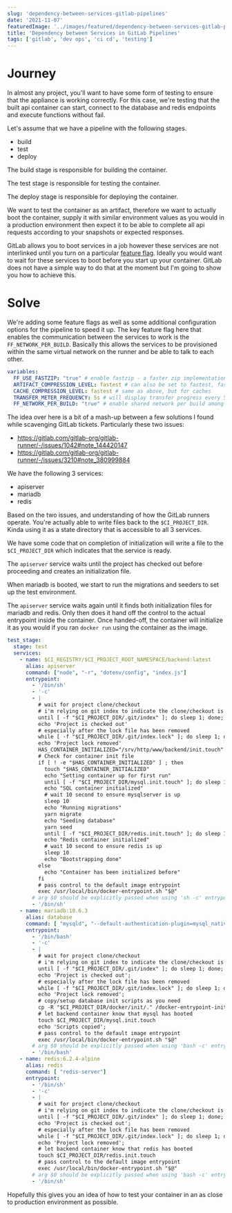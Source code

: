```yaml
---
slug: 'dependency-between-services-gitlab-pipelines'
date: '2021-11-07'
featuredImage: '../images/featured/dependency-between-services-gitlab-pipelines.png'
title: 'Dependency between Services in GitLab Pipelines'
tags: ['gitlab', 'dev ops', 'ci cd', 'testing']
---
```


# Journey

In almost any project, you'll want to have some form of testing to ensure that the appliance is working correctly. For this case, we're testing that the built api container can start, connect to the database and redis endpoints and execute functions without fail.

Let's assume that we have a pipeline with the following stages.

- build
- test
- deploy

The build stage is responsible for building the container.

The test stage is responsible for testing the container.

The deploy stage is responsible for deploying the container.

We want to test the container as an artifact, therefore we want to actually boot the container, supply it with similar environment values as you would in a production environment then expect it to be able to complete all api requests according to your snapshots or expected responses.

GitLab allows you to boot services in a job however these services are not interlinked until you turn on a particular [feature flag](https://gitlab.com/gitlab-org/gitlab-runner/-/issues/1042#note_144420147). Ideally you would want to wait for these services to boot before you start up your container. GitLab does not have a simple way to do that at the moment but I'm going to show you how to achieve this.

# Solve

We're adding some feature flags as well as some additional configuration options for the pipeline to speed it up. The key feature flag here that enables the communication between the services to work is the `FF_NETWORK_PER_BUILD`. Basically this allows the services to be provisioned within the same virtual network on the runner and be able to talk to each other.

```yaml:title=gitlab-ci.yml
variables:
  FF_USE_FASTZIP: "true" # enable fastzip - a faster zip implementation that also supports level configuration.
  ARTIFACT_COMPRESSION_LEVEL: fastest # can also be set to fastest, fast, slow and slowest. If just enabling fastzip is not enough try setting this to fastest or fast.
  CACHE_COMPRESSION_LEVEL: fastest # same as above, but for caches
  TRANSFER_METER_FREQUENCY: 5s # will display transfer progress every 5 seconds for artifacts and remote caches.
  FF_NETWORK_PER_BUILD: "true" # enable shared network per build among services
```

The idea over here is a bit of a mash-up between a few solutions I found while scavenging GitLab tickets. Particularly these two issues:

- https://gitlab.com/gitlab-org/gitlab-runner/-/issues/1042#note_144420147
- https://gitlab.com/gitlab-org/gitlab-runner/-/issues/3210#note_380999884

We have the following 3 services:

- apiserver
- mariadb
- redis

Based on the two issues, and understanding of how the GitLab runners operate. You're actually able to write files back to the `$CI_PROJECT_DIR`. Kinda using it as a state directory that is accessible to all 3 services.

We have some code that on completion of initialization will write a file to the `$CI_PROJECT_DIR` which indicates that the service is ready.

The `apiserver` service waits until the project has checked out before proceeding and creates an initialization file.

When mariadb is booted, we start to run the migrations and seeders to set up the test environment.

The `apiserver` service waits again until it finds both initialization files for mariadb and redis. Only then does it hand off the control to the actual entrypoint inside the container. Once handed-off, the container will initialize it as you would if you ran `docker run` using the container as the image.

```yaml:title=gitlab-ci.yml
test_stage:
  stage: test
  services:
    - name: $CI_REGISTRY/$CI_PROJECT_ROOT_NAMESPACE/backend:latest
      alias: apiserver
      command: ["node", "-r", "dotenv/config", "index.js"]
      entrypoint:
        - '/bin/sh'
        - '-c'
        - |
          # wait for project clone/checkout
          # i'm relying on git index to indicate the clone/checkout is done
          until [ -f "$CI_PROJECT_DIR/.git/index" ]; do sleep 1; done;
          echo 'Project is checked out'
          # especially after the lock file has been removed
          while [ -f "$CI_PROJECT_DIR/.git/index.lock" ]; do sleep 1; done;
          echo 'Project lock removed'
          HAS_CONTAINER_INITIALIZED="/srv/http/www/backend/init.touch"
          # Check for container init file
          if [ ! -e "$HAS_CONTAINER_INITIALIZED" ] ; then
            touch "$HAS_CONTAINER_INITIALIZED"
            echo "Setting container up for first run"
            until [ -f "$CI_PROJECT_DIR/mysql.init.touch" ]; do sleep 1; done;
            echo "SQL container initialized"
            # wait 10 second to ensure mysqlserver is up
            sleep 10
            echo "Running migrations"
            yarn migrate
            echo "Seeding database"
            yarn seed
            until [ -f "$CI_PROJECT_DIR/redis.init.touch" ]; do sleep 1; done;
            echo "Redis container initialized"
            # wait 10 second to ensure redis is up
            sleep 10
            echo "Bootstrapping done"
          else
            echo "Container has been initialized before"
          fi
          # pass control to the default image entrypoint
          exec /usr/local/bin/docker-entrypoint.sh "$@"
        # arg $0 should be explicitly passed when using 'sh -c' entrypoints
        - '/bin/sh'
    - name: mariadb:10.6.3
      alias: database
      command: [ "mysqld", "--default-authentication-plugin=mysql_native_password" ]
      entrypoint:
        - '/bin/bash'
        - '-c'
        - |
          # wait for project clone/checkout
          # i'm relying on git index to indicate the clone/checkout is done
          until [ -f "$CI_PROJECT_DIR/.git/index" ]; do sleep 1; done;
          echo 'Project is checked out';
          # especially after the lock file has been removed
          while [ -f "$CI_PROJECT_DIR/.git/index.lock" ]; do sleep 1; done;
          echo 'Project lock removed';
          # copy/setup database init scripts as you need
          cp -R "$CI_PROJECT_DIR/docker/init/." /docker-entrypoint-initdb.d/
          # let backend container know that mysql has booted
          touch $CI_PROJECT_DIR/mysql.init.touch
          echo 'Scripts copied';
          # pass control to the default image entrypoint
          exec /usr/local/bin/docker-entrypoint.sh "$@"
        # arg $0 should be explicitly passed when using 'bash -c' entrypoints
        - '/bin/bash'
    - name: redis:6.2.4-alpine
      alias: redis
      command: [ "redis-server"]
      entrypoint:
        - '/bin/sh'
        - '-c'
        - |
          # wait for project clone/checkout
          # i'm relying on git index to indicate the clone/checkout is done
          until [ -f "$CI_PROJECT_DIR/.git/index" ]; do sleep 1; done;
          echo 'Project is checked out';
          # especially after the lock file has been removed
          while [ -f "$CI_PROJECT_DIR/.git/index.lock" ]; do sleep 1; done;
          echo 'Project lock removed';
          # let backend container know that redis has booted
          touch $CI_PROJECT_DIR/redis.init.touch
          # pass control to the default image entrypoint
          exec /usr/local/bin/docker-entrypoint.sh "$@"
        # arg $0 should be explicitly passed when using 'bash -c' entrypoints
        - '/bin/sh'
```

Hopefully this gives you an idea of how to test your container in an as close to production environment as possible.
